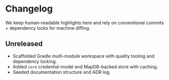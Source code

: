 # Changelog

We keep human-readable highlights here and rely on conventional commits + dependency locks for machine diffing.

## Unreleased

- Scaffolded Gradle multi-module workspace with quality tooling and dependency locking.
- Added `core` credential model and MapDB-backed store with caching.
- Seeded documentation structure and ADR log.
